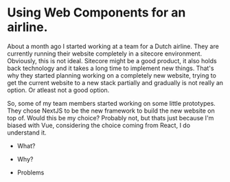 # Using Web Components for an airline.

About a month ago I started working at a team for a Dutch airline. They are currently running their website completely in a sitecore environment. Obviously, this is not ideal. Sitecore might be a good product, it also holds back technology and it takes a long time to implement new things. That's why they started planning working on a completely new website, trying to get the current website to a new stack partially and gradually is not really an option. Or atleast not a good option.

So, some of my team members started working on some little prototypes. They chose NextJS to be the new framework to build the new website on top of. Would this be my choice? Probably not, but thats just because I'm biased with Vue, considering the choice coming from React, I do understand it. 

- What?

- Why?

- Problems
